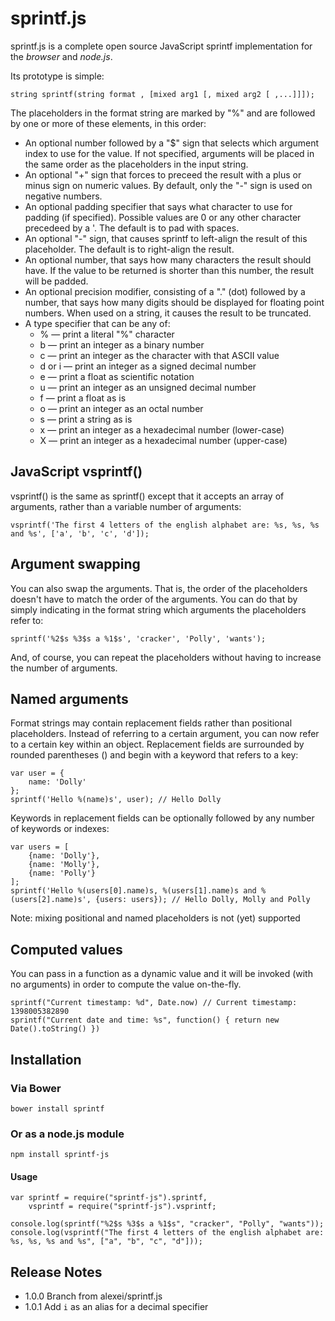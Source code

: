 # sprintf.js
sprintf.js is a complete open source JavaScript sprintf implementation for the *browser* and *node.js*.

Its prototype is simple:

	string sprintf(string format , [mixed arg1 [, mixed arg2 [ ,...]]]);

The placeholders in the format string are marked by "%" and are followed by one or more of these elements, in this order:

* An optional number followed by a "$" sign that selects which argument index to use for the value. If not specified, arguments will be placed in the same order as the placeholders in the input string.
* An optional "+" sign that forces to preceed the result with a plus or minus sign on numeric values. By default, only the "-" sign is used on negative numbers.
* An optional padding specifier that says what character to use for padding (if specified). Possible values are 0 or any other character precedeed by a '. The default is to pad with spaces.
* An optional "-" sign, that causes sprintf to left-align the result of this placeholder. The default is to right-align the result.
* An optional number, that says how many characters the result should have. If the value to be returned is shorter than this number, the result will be padded.
* An optional precision modifier, consisting of a "." (dot) followed by a number, that says how many digits should be displayed for floating point numbers. When used on a string, it causes the result to be truncated.
* A type specifier that can be any of:
    * % — print a literal "%" character
    * b — print an integer as a binary number
    * c — print an integer as the character with that ASCII value
    * d or i — print an integer as a signed decimal number
    * e — print a float as scientific notation
    * u — print an integer as an unsigned decimal number
    * f — print a float as is
    * o — print an integer as an octal number
    * s — print a string as is
    * x — print an integer as a hexadecimal number (lower-case)
    * X — print an integer as a hexadecimal number (upper-case)

## JavaScript vsprintf()
vsprintf() is the same as sprintf() except that it accepts an array of arguments, rather than a variable number of arguments:

	vsprintf('The first 4 letters of the english alphabet are: %s, %s, %s and %s', ['a', 'b', 'c', 'd']);

## Argument swapping
You can also swap the arguments. That is, the order of the placeholders doesn't have to match the order of the arguments. You can do that by simply indicating in the format string which arguments the placeholders refer to:

	sprintf('%2$s %3$s a %1$s', 'cracker', 'Polly', 'wants');
And, of course, you can repeat the placeholders without having to increase the number of arguments.

## Named arguments
Format strings may contain replacement fields rather than positional placeholders. Instead of referring to a certain argument, you can now refer to a certain key within an object. Replacement fields are surrounded by rounded parentheses () and begin with a keyword that refers to a key:

	var user = {
		name: 'Dolly'
	};
	sprintf('Hello %(name)s', user); // Hello Dolly
Keywords in replacement fields can be optionally followed by any number of keywords or indexes:

	var users = [
		{name: 'Dolly'},
		{name: 'Molly'},
		{name: 'Polly'}
	];
	sprintf('Hello %(users[0].name)s, %(users[1].name)s and %(users[2].name)s', {users: users}); // Hello Dolly, Molly and Polly
Note: mixing positional and named placeholders is not (yet) supported

## Computed values
You can pass in a function as a dynamic value and it will be invoked (with no arguments) in order to compute the value on-the-fly.

    sprintf("Current timestamp: %d", Date.now) // Current timestamp: 1398005382890
    sprintf("Current date and time: %s", function() { return new Date().toString() })

## Installation

### Via Bower

	bower install sprintf

### Or as a node.js module

	npm install sprintf-js

#### Usage

	var sprintf = require("sprintf-js").sprintf,
		vsprintf = require("sprintf-js").vsprintf;

	console.log(sprintf("%2$s %3$s a %1$s", "cracker", "Polly", "wants"));
	console.log(vsprintf("The first 4 letters of the english alphabet are: %s, %s, %s and %s", ["a", "b", "c", "d"]));

## Release Notes

* 1.0.0 Branch from alexei/sprintf.js
* 1.0.1 Add `i` as an alias for a decimal specifier
